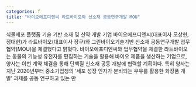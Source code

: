 ```yaml
---
categories: f
title: "바이오에프디엔씨 라트바이오와 신소재 공동연구개발 MOU"
---
```

식물세포 플랫폼 기술 기반 소재 및 신약 개발 기업 바이오에프디엔씨(대표이사 모상현, 정대현)가 라트바이오(대표이사 장구)와 그린바이오기술기반 신소재 공동연구개발 업무협약(MOU)을 체결했다고 밝혔다. 바이오에프디엔씨와 업무협약을 체결한 라트바이오는 동물의 기능성 유전자를 편집하는 기술을 활용해 바이오 제품을 생산하는 기업으로, 양사는 이번 계약 체결을 통해 단백질 신소재 공동 개발에 협력할 계획이다. 특히 양사는 지난 2020년부터 중소기업청의 ‘세포 성장 인자가 분비되는 우유를 활용한 화장품 개발’ 과제를 공동 연구하고 있는 만